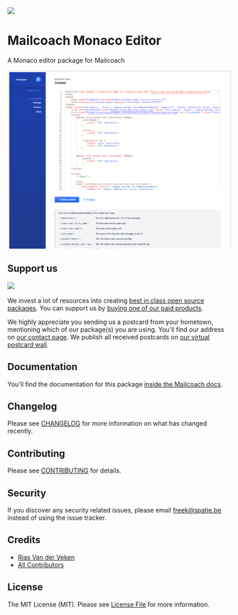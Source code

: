 
[<img src="https://github-ads.s3.eu-central-1.amazonaws.com/support-ukraine.svg?t=1" />](https://supportukrainenow.org)

# Mailcoach Monaco Editor

A Monaco editor package for Mailcoach
    
![](./docs/screenshot.png)

## Support us

[<img src="https://github-ads.s3.eu-central-1.amazonaws.com/laravel-mailcoach-monaco.jpg?t=1" width="419px" />](https://spatie.be/github-ad-click/laravel-mailcoach-monaco)

We invest a lot of resources into creating [best in class open source packages](https://spatie.be/open-source). You can support us by [buying one of our paid products](https://spatie.be/open-source/support-us).

We highly appreciate you sending us a postcard from your hometown, mentioning which of our package(s) you are using. You'll find our address on [our contact page](https://spatie.be/about-us). We publish all received postcards on [our virtual postcard wall](https://spatie.be/open-source/postcards).

## Documentation

You'll find the documentation for this package [inside the Mailcoach docs](https://spatie.be/docs/laravel-mailcoach/v4/choosing-an-editor/monaco).

## Changelog

Please see [CHANGELOG](CHANGELOG.md) for more information on what has changed recently.

## Contributing

Please see [CONTRIBUTING](CONTRIBUTING.md) for details.

## Security

If you discover any security related issues, please email freek@spatie.be instead of using the issue tracker.

## Credits

- [Rias Van der Veken](https://github.com/riasvdv)
- [All Contributors](../../contributors)

## License

The MIT License (MIT). Please see [License File](LICENSE.md) for more information.

